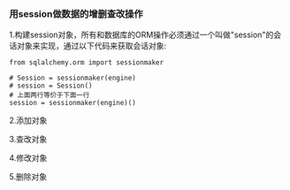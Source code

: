 ### 用session做数据的增删查改操作

1.构建session对象，所有和数据库的ORM操作必须通过一个叫做"session"的会话对象来实现，通过以下代码来获取会话对象:

```
from sqlalchemy.orm import sessionmaker

# Session = sessionmaker(engine)
# session = Session()
# 上面两行等价于下面一行
session = sessionmaker(engine)()
```

2.添加对象

3.查改对象

4.修改对象

5.删除对象


